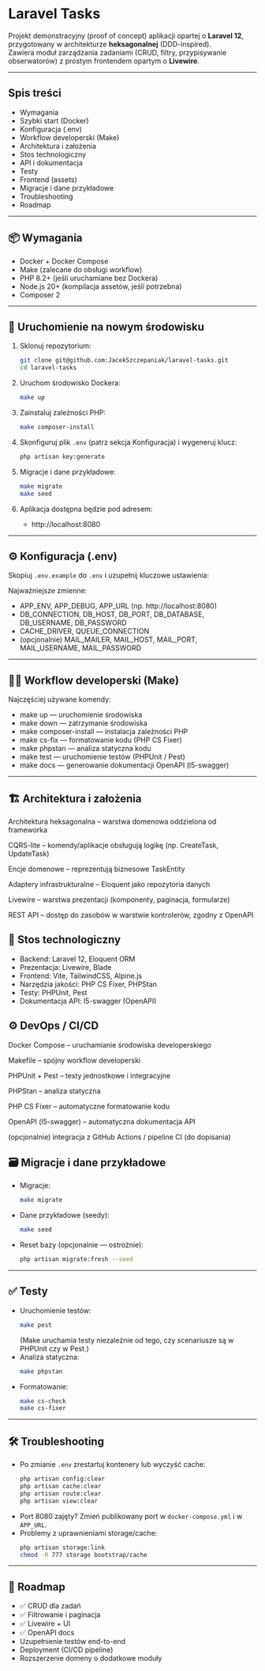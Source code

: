 # Laravel Tasks

Projekt demonstracyjny (proof of concept) aplikacji opartej o **Laravel 12**, przygotowany w architekturze **heksagonalnej** (DDD-inspired).  
Zawiera moduł zarządzania zadaniami (CRUD, filtry, przypisywanie obserwatorów) z prostym frontendem opartym o **Livewire**.

---

## Spis treści

- Wymagania
- Szybki start (Docker)
- Konfiguracja (.env)
- Workflow developerski (Make)
- Architektura i założenia
- Stos technologiczny
- API i dokumentacja
- Testy
- Frontend (assets)
- Migracje i dane przykładowe
- Troubleshooting
- Roadmap

---

## 📦 Wymagania

- Docker + Docker Compose
- Make (zalecane do obsługi workflow)
- PHP 8.2+ (jeśli uruchamiane bez Dockera)
- Node.js 20+ (kompilacja assetów, jeśli potrzebna)
- Composer 2

---

## 🚀 Uruchomienie na nowym środowisku

1. Sklonuj repozytorium:
   ```bash
   git clone git@github.com:JacekSzczepaniak/laravel-tasks.git
   cd laravel-tasks
   ```
   
2. Uruchom środowisko Dockera:
    ```bash
    make up
    ```

3. Zainstaluj zależności PHP:

    ```bash
    make composer-install
    ```
4. Skonfiguruj plik `.env` (patrz sekcja Konfiguracja) i wygeneruj klucz:
   ```bash
   php artisan key:generate
   ```
5. Migracje i dane przykładowe:

    ```bash
    make migrate
    make seed
    ```
6. Aplikacja dostępna będzie pod adresem:

   - http://localhost:8080

---

## ⚙️ Konfiguracja (.env)

Skopiuj `.env.example` do `.env` i uzupełnij kluczowe ustawienia:

Najważniejsze zmienne:
- APP_ENV, APP_DEBUG, APP_URL (np. http://localhost:8080)
- DB_CONNECTION, DB_HOST, DB_PORT, DB_DATABASE, DB_USERNAME, DB_PASSWORD
- CACHE_DRIVER, QUEUE_CONNECTION
- (opcjonalnie) MAIL_MAILER, MAIL_HOST, MAIL_PORT, MAIL_USERNAME, MAIL_PASSWORD

---

## 🧑‍💻 Workflow developerski (Make)

Najczęściej używane komendy:
- make up — uruchomienie środowiska
- make down — zatrzymanie środowiska
- make composer-install — instalacja zależności PHP
- make cs-fix — formatowanie kodu (PHP CS Fixer)
- make phpstan — analiza statyczna kodu
- make test — uruchomienie testów (PHPUnit / Pest)
- make docs — generowanie dokumentacji OpenAPI (l5-swagger)

---

## 🏗 Architektura i założenia

Architektura heksagonalna – warstwa domenowa oddzielona od frameworka

CQRS-lite – komendy/aplikacje obsługują logikę (np. CreateTask, UpdateTask)

Encje domenowe – reprezentują biznesowe TaskEntity

Adaptery infrastrukturalne – Eloquent jako repozytoria danych

Livewire – warstwa prezentacji (komponenty, paginacja, formularze)

REST API – dostęp do zasobów w warstwie kontrolerów, zgodny z OpenAPI

## 🔧 Stos technologiczny

- Backend: Laravel 12, Eloquent ORM
- Prezentacja: Livewire, Blade
- Frontend: Vite, TailwindCSS, Alpine.js
- Narzędzia jakości: PHP CS Fixer, PHPStan
- Testy: PHPUnit, Pest
- Dokumentacja API: l5-swagger (OpenAPI)

## ⚙️ DevOps / CI/CD

Docker Compose – uruchamianie środowiska developerskiego

Makefile – spójny workflow developerski

PHPUnit + Pest – testy jednostkowe i integracyjne

PHPStan – analiza statyczna

PHP CS Fixer – automatyczne formatowanie kodu

OpenAPI (l5-swagger) – automatyczna dokumentacja API

(opcjonalnie) integracja z GitHub Actions / pipeline CI (do dopisania)

## 🗃 Migracje i dane przykładowe

- Migracje:
  ```bash
  make migrate
  ```
- Dane przykładowe (seedy):
  ```bash
  make seed
  ```
- Reset bazy (opcjonalnie — ostrożnie):
  ```bash
  php artisan migrate:fresh --seed
  ```

---

## ✅ Testy

- Uruchomienie testów:
  ```bash
  make pest
  ```
  (Make uruchamia testy niezależnie od tego, czy scenariusze są w PHPUnit czy w Pest.)
- Analiza statyczna:
  ```bash
  make phpstan
  ```
- Formatowanie:
  ```bash
  make cs-check
  make cs-fixer
  ```

---

## 🛠 Troubleshooting

- Po zmianie `.env` zrestartuj kontenery lub wyczyść cache:
  ```bash
  php artisan config:clear
  php artisan cache:clear
  php artisan route:clear
  php artisan view:clear
  ```
- Port 8080 zajęty? Zmień publikowany port w `docker-compose.yml` i w `APP_URL`.
- Problemy z uprawnieniami storage/cache:
  ```bash
  php artisan storage:link
  chmod -R 777 storage bootstrap/cache
  ```

---

## 📖 Roadmap

- ✅ CRUD dla zadań
- ✅ Filtrowanie i paginacja
- ✅ Livewire + UI
- ✅ OpenAPI docs
- Uzupełnienie testów end-to-end
- Deployment (CI/CD pipeline)
- Rozszerzenie domeny o dodatkowe moduły
